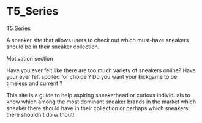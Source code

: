 # T5_Series

T5 Series 

A sneaker site that allows users to check out which must-have sneakers should be in their sneaker collection.

Motivation section 

Have you ever felt like there are too much variety of sneakers online?
Have your ever felt spoiled for choice ?
Do you want your kickgame to be timeless and current ?

This site is a guide to help aspiring sneakerhead or curious 
individuals to know which among the most dominant sneaker brands in the market which 
sneaker there should have in their collection or perhaps which sneakers there shouldn't do without! 

